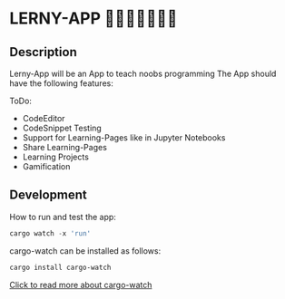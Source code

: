 # LERNY-APP 📖👨🏼‍💻👩🏿‍💻
## Description
Lerny-App will be an App to teach noobs programming
The App should have the following features:

ToDo:
- CodeEditor
- CodeSnippet Testing
- Support for Learning-Pages like in Jupyter Notebooks
- Share Learning-Pages
- Learning Projects
- Gamification

## Development
How to run and test the app:

```powershell
cargo watch -x 'run'
```
cargo-watch can be installed as follows:
```powershell
cargo install cargo-watch
```
[Click to read more about cargo-watch](https://crates.io/crates/cargo-watch)
